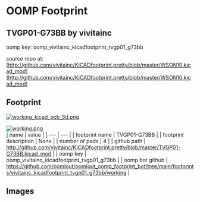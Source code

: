 # OOMP Footprint  
## TVGP01-G73BB  by vivitainc  
  
oomp key: oomp_vivitainc_kicadfootprint_tvgp01_g73bb  
  
source repo at: [http://github.com/vivitainc/KiCADfootprint.pretty/blob/master/WSON10.kicad_mod](http://github.com/vivitainc/KiCADfootprint.pretty/blob/master/WSON10.kicad_mod)  
## Footprint  
  
[![working_kicad_pcb_3d.png](working_kicad_pcb_3d_600.png)](working_kicad_pcb_3d.png)  
  
[![working.png](working_600.png)](working.png)  
| name | value | 
| --- | --- | 
| footprint name | TVGP01-G73BB | 
| footprint description | None | 
| number of pads | 4 | 
| github path | http://github.com/vivitainc/KiCADfootprint.pretty/blob/master/TVGP01-G73BB.kicad_mod | 
| oomp key | oomp_vivitainc_kicadfootprint_tvgp01_g73bb | 
| oomp bot github | https://github.com/oomlout/oomlout_oomp_footprint_bot/tree/main/footprints/vivitainc_kicadfootprint_tvgp01_g73bb/working | 
## Images  

